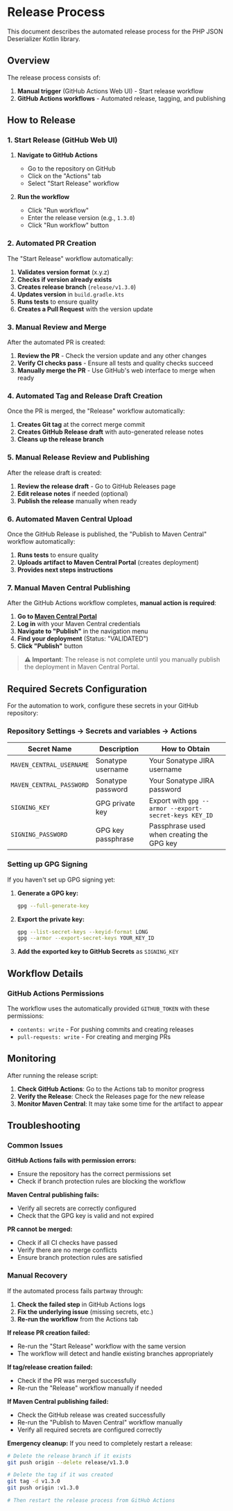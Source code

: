 # Release Process

This document describes the automated release process for the PHP JSON Deserializer Kotlin library.

## Overview

The release process consists of:

1. **Manual trigger** (GitHub Actions Web UI) - Start release workflow
2. **GitHub Actions workflows** - Automated release, tagging, and publishing

## How to Release

### 1. Start Release (GitHub Web UI)

1. **Navigate to GitHub Actions**
   - Go to the repository on GitHub
   - Click on the "Actions" tab
   - Select "Start Release" workflow

2. **Run the workflow**
   - Click "Run workflow"
   - Enter the release version (e.g., `1.3.0`)
   - Click "Run workflow" button

### 2. Automated PR Creation

The "Start Release" workflow automatically:

1. **Validates version format** (x.y.z)
2. **Checks if version already exists**
3. **Creates release branch** (`release/v1.3.0`)
4. **Updates version** in `build.gradle.kts`
5. **Runs tests** to ensure quality
6. **Creates a Pull Request** with the version update

### 3. Manual Review and Merge

After the automated PR is created:

1. **Review the PR** - Check the version update and any other changes
2. **Verify CI checks pass** - Ensure all tests and quality checks succeed
3. **Manually merge the PR** - Use GitHub's web interface to merge when ready

### 4. Automated Tag and Release Draft Creation

Once the PR is merged, the "Release" workflow automatically:

1. **Creates Git tag** at the correct merge commit
2. **Creates GitHub Release draft** with auto-generated release notes
3. **Cleans up the release branch**

### 5. Manual Release Review and Publishing

After the release draft is created:

1. **Review the release draft** - Go to GitHub Releases page
2. **Edit release notes** if needed (optional)
3. **Publish the release** manually when ready

### 6. Automated Maven Central Upload

Once the GitHub Release is published, the "Publish to Maven Central" workflow automatically:

1. **Runs tests** to ensure quality
2. **Uploads artifact to Maven Central Portal** (creates deployment)
3. **Provides next steps instructions**

### 7. Manual Maven Central Publishing

After the GitHub Actions workflow completes, **manual action is required**:

1. **Go to [Maven Central Portal](https://central.sonatype.com/)**
2. **Log in** with your Maven Central credentials
3. **Navigate to "Publish"** in the navigation menu
4. **Find your deployment** (Status: "VALIDATED")
5. **Click "Publish"** button

> **⚠️ Important**: The release is not complete until you manually publish the deployment in Maven Central Portal.

## Required Secrets Configuration

For the automation to work, configure these secrets in your GitHub repository:

### Repository Settings → Secrets and variables → Actions

| Secret Name | Description | How to Obtain |
|-------------|-------------|---------------|
| `MAVEN_CENTRAL_USERNAME` | Sonatype username | Your Sonatype JIRA username |
| `MAVEN_CENTRAL_PASSWORD` | Sonatype password | Your Sonatype JIRA password |
| `SIGNING_KEY` | GPG private key | Export with `gpg --armor --export-secret-keys KEY_ID` |
| `SIGNING_PASSWORD` | GPG key passphrase | Passphrase used when creating the GPG key |

### Setting up GPG Signing

If you haven't set up GPG signing yet:

1. **Generate a GPG key:**
   ```bash
   gpg --full-generate-key
   ```

2. **Export the private key:**
   ```bash
   gpg --list-secret-keys --keyid-format LONG
   gpg --armor --export-secret-keys YOUR_KEY_ID
   ```

3. **Add the exported key to GitHub Secrets** as `SIGNING_KEY`

## Workflow Details

### GitHub Actions Permissions

The workflow uses the automatically provided `GITHUB_TOKEN` with these permissions:
- `contents: write` - For pushing commits and creating releases
- `pull-requests: write` - For creating and merging PRs


## Monitoring

After running the release script:

1. **Check GitHub Actions**: Go to the Actions tab to monitor progress
2. **Verify the Release**: Check the Releases page for the new release
3. **Monitor Maven Central**: It may take some time for the artifact to appear

## Troubleshooting

### Common Issues

**GitHub Actions fails with permission errors:**
- Ensure the repository has the correct permissions set
- Check if branch protection rules are blocking the workflow

**Maven Central publishing fails:**
- Verify all secrets are correctly configured
- Check that the GPG key is valid and not expired

**PR cannot be merged:**
- Check if all CI checks have passed
- Verify there are no merge conflicts
- Ensure branch protection rules are satisfied

### Manual Recovery

If the automated process fails partway through:

1. **Check the failed step** in GitHub Actions logs
2. **Fix the underlying issue** (missing secrets, etc.)
3. **Re-run the workflow** from the Actions tab

**If release PR creation failed:**
- Re-run the "Start Release" workflow with the same version
- The workflow will detect and handle existing branches appropriately

**If tag/release creation failed:**
- Check if the PR was merged successfully
- Re-run the "Release" workflow manually if needed

**If Maven Central publishing failed:**
- Check the GitHub release was created successfully
- Re-run the "Publish to Maven Central" workflow manually
- Verify all required secrets are configured correctly

**Emergency cleanup:**
If you need to completely restart a release:
```bash
# Delete the release branch if it exists
git push origin --delete release/v1.3.0

# Delete the tag if it was created
git tag -d v1.3.0
git push origin :v1.3.0

# Then restart the release process from GitHub Actions
```
